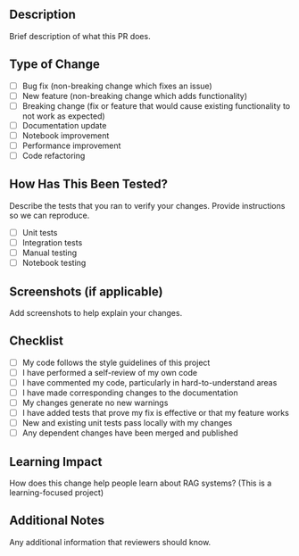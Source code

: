 ## Description
Brief description of what this PR does.

## Type of Change
- [ ] Bug fix (non-breaking change which fixes an issue)
- [ ] New feature (non-breaking change which adds functionality)
- [ ] Breaking change (fix or feature that would cause existing functionality to not work as expected)
- [ ] Documentation update
- [ ] Notebook improvement
- [ ] Performance improvement
- [ ] Code refactoring

## How Has This Been Tested?
Describe the tests that you ran to verify your changes. Provide instructions so we can reproduce.

- [ ] Unit tests
- [ ] Integration tests
- [ ] Manual testing
- [ ] Notebook testing

## Screenshots (if applicable)
Add screenshots to help explain your changes.

## Checklist
- [ ] My code follows the style guidelines of this project
- [ ] I have performed a self-review of my own code
- [ ] I have commented my code, particularly in hard-to-understand areas
- [ ] I have made corresponding changes to the documentation
- [ ] My changes generate no new warnings
- [ ] I have added tests that prove my fix is effective or that my feature works
- [ ] New and existing unit tests pass locally with my changes
- [ ] Any dependent changes have been merged and published

## Learning Impact
How does this change help people learn about RAG systems? (This is a learning-focused project)

## Additional Notes
Any additional information that reviewers should know.
